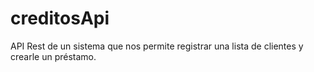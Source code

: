# creditosApi
API Rest de un sistema que nos permite registrar una lista de clientes y crearle un préstamo.
